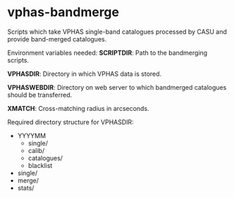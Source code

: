 # vphas-bandmerge

Scripts which take VPHAS single-band catalogues processed by CASU and provide band-merged catalogues.

Environment variables needed:
**SCRIPTDIR**: Path to the bandmerging scripts.

**VPHASDIR**: Directory in which VPHAS data is stored.

**VPHASWEBDIR**: Directory on web server to which bandmerged catalogues should be transferred.

**XMATCH**: Cross-matching radius in arcseconds.

Required directory structure for VPHASDIR:
* YYYYMM
  * single/
  * calib/
  * catalogues/
  * blacklist
* single/
* merge/
* stats/




